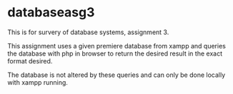 # databaseasg3

This is for survery of database systems, assignment 3.

This assignment uses a given premiere database from xampp and queries the database with php in browser 
to return the desired result in the exact format desired. 

The database is not altered by these queries and can only be done locally with xampp running.
